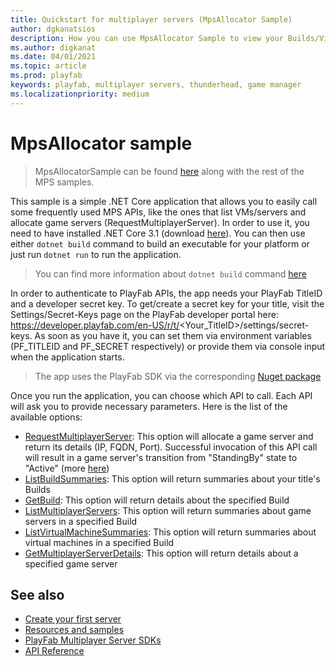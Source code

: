 ```yaml
---
title: Quickstart for multiplayer servers (MpsAllocator Sample)
author: dgkanatsios
description: How you can use MpsAllocator Sample to view your Builds/Virtual Machine/Game Servers
ms.author: digkanat
ms.date: 04/01/2021
ms.topic: article
ms.prod: playfab
keywords: playfab, multiplayer servers, thunderhead, game manager
ms.localizationpriority: medium
---
```


# MpsAllocator sample

> MpsAllocatorSample can be found [here](https://github.com/PlayFab/MpsSamples/tree/master/MpsAllocatorSample) along with the rest of the MPS samples.

This sample is a simple .NET Core application that allows you to easily call some frequently used MPS APIs, like the ones that list VMs/servers and allocate game servers (RequestMultiplayerServer). In order to use it, you need to have installed .NET Core 3.1 (download [here](https://dotnet.microsoft.com/download)). You can then use either `dotnet build` command to build an executable for your platform or just run `dotnet run` to run the application.

> You can find more information about `dotnet build` command [here](https://docs.microsoft.com/dotnet/core/tools/dotnet-build)

In order to authenticate to PlayFab APIs, the app needs your PlayFab TitleID and a developer secret key. To get/create a secret key for your title, visit  the Settings/Secret-Keys page on the PlayFab developer portal here: https://developer.playfab.com/en-US/r/t/<Your_TitleID>/settings/secret-keys. As soon as you have it, you can set them via environment variables (PF_TITLEID and PF_SECRET respectively) or provide them via console input when the application starts.

> The app uses the PlayFab SDK via the corresponding [Nuget package](https://www.nuget.org/packages/PlayFabAllSDK/)

Once you run the application, you can choose which API to call. Each API will ask you to provide necessary parameters. Here is the list of the available options:

- [RequestMultiplayerServer](https://docs.microsoft.com/rest/api/playfab/multiplayer/multiplayerserver/requestmultiplayerserver): This option will allocate a game server and return its details (IP, FQDN, Port). Successful invocation of this API call will result in a game server's transition from "StandingBy" state to "Active" (more [here](https://docs.microsoft.com/gaming/playfab/features/multiplayer/servers/allocating-game-servers-and-configuring-vs-debugging-tools))
- [ListBuildSummaries](https://docs.microsoft.com/rest/api/playfab/multiplayer/multiplayerserver/listbuildsummariesv2): This option will return summaries about your title's Builds
- [GetBuild](https://docs.microsoft.com/rest/api/playfab/multiplayer/multiplayerserver/getbuild): This option will return details about the specified Build
- [ListMultiplayerServers](https://docs.microsoft.com/rest/api/playfab/multiplayer/multiplayerserver/listmultiplayerservers): This option will return summaries about game servers in a specified Build
- [ListVirtualMachineSummaries](https://docs.microsoft.com/rest/api/playfab/multiplayer/multiplayerserver/listvirtualmachinesummaries): This option will return summaries about virtual machines in a specified Build
- [GetMultiplayerServerDetails](https://docs.microsoft.com/rest/api/playfab/multiplayer/multiplayerserver/getmultiplayerserverdetails): This option will return details about a specified game server

## See also

* [Create your first server](create-your-first-server.md)
* [Resources and samples](server-samples-resources.md)
* [PlayFab Multiplayer Server SDKs](server-sdks.md)
* [API Reference](xref:titleid.playfabapi.com.multiplayer.multiplayerserver)
